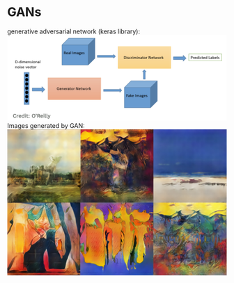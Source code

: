 # GANs
generative adversarial network (keras library):
![Alt text](https://github.com/shayanshk/images/blob/master/Screen%20Shot%202018-12-06%20at%2010.54.56.png?raw=true "Optional Title")
Images generated by GAN:
![Alt text](https://github.com/shayanshk/images/blob/master/GAN-image.jpg?raw=true "Optional Title")
